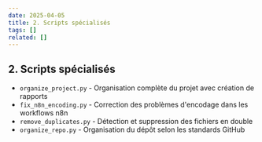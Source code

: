 ```yaml
---
date: 2025-04-05
title: 2. Scripts spécialisés
tags: []
related: []
---
```


## 2. Scripts spécialisés
- `organize_project.py` - Organisation complète du projet avec création de rapports
- `fix_n8n_encoding.py` - Correction des problèmes d'encodage dans les workflows n8n
- `remove_duplicates.py` - Détection et suppression des fichiers en double
- `organize_repo.py` - Organisation du dépôt selon les standards GitHub

#
